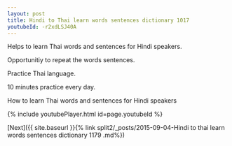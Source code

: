 ```yaml
---
layout: post
title: Hindi to Thai learn words sentences dictionary 1017 
youtubeId: -r2xdLSJ40A
---
```

 
 
Helps to learn Thai words and sentences for Hindi speakers.

Opportunitiy to repeat the words sentences. 

Practice Thai language. 
 
10 minutes practice every day. 
 
How to learn Thai words and sentences for Hindi speakers 
 
{% include youtubePlayer.html id=page.youtubeId %}
 
 
[Next]({{ site.baseurl }}{% link  split2/_posts/2015-09-04-Hindi to thai learn words sentences dictionary 1179 .md%})
 
